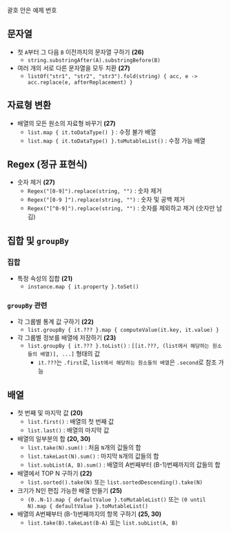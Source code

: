 괄호 안은 예제 번호

## 문자열
* 첫 ```A```부터 그 다음 ```B``` 이전까지의 문자열 구하기 **(26)**
  * ```string.substringAfter(A).substringBefore(B)```
* 여러 개의 서로 다른 문자열을 모두 치환 **(27)**
  * ```listOf("str1", "str2", "str3").fold(string) { acc, e -> acc.replace(e, afterReplacement) }```

## 자료형 변환
* 배열의 모든 원소의 자료형 바꾸기 **(27)**
  * ```list.map { it.toDataType() }``` : 수정 불가 배열
  * ```list.map { it.toDataType() }.toMutableList()``` : 수정 가능 배열

## Regex (정규 표현식)
* 숫자 제거 **(27)**
  * ```Regex("[0-9]").replace(string, "")``` : 숫자 제거
  * ```Regex("[0-9 ]").replace(string, "")``` : 숫자 및 공백 제거
  * ```Regex("[^0-9]").replace(string, "")``` : 숫자를 제외하고 제거 (숫자만 남김)

## 집합 및 ```groupBy```
### 집합
* 특정 속성의 집합 **(21)**
  * ```instance.map { it.property }.toSet()```

### ```groupBy``` 관련
* 각 그룹별 통계 값 구하기 **(22)**
  * ```list.groupBy { it.??? }.map { computeValue(it.key, it.value) }```
* 각 그룹별 정보를 배열에 저장하기 **(23)**
  * ```list.groupBy { it.??? }.toList()``` : ```[[it.???, (list에서 해당하는 원소들의 배열)], ...]``` 형태의 값
    * ```it.???```는 ```.first```로, ```list에서 해당하는 원소들의 배열```은 ```.second```로 참조 가능

## 배열
* 첫 번째 및 마지막 값 **(20)**
  * ```list.first()``` : 배열의 첫 번째 값
  * ```list.last()``` : 배열의 마지막 값
* 배열의 일부분의 합 **(20, 30)**
  * ```list.take(N).sum()``` : 처음 ```N```개의 값들의 합
  * ```list.takeLast(N).sum()``` : 마지막 ```N```개의 값들의 합
  * ```list.subList(A, B).sum()``` : 배열의 A번째부터 (B-1)번째까지의 값들의 합
* 배열에서 TOP N 구하기 **(22)**
  * ```list.sorted().take(N)``` 또는 ```list.sortedDescending().take(N)```
* 크기가 N인 편집 가능한 배열 만들기 **(25)**
  * ```(0..N-1).map { defaultValue }.toMutableList()``` 또는 ```(0 until N).map { defaultValue }.toMutableList()```
* 배열의 A번째부터 (B-1)번째까지의 항목 구하기 **(25, 30)**
  * ```list.take(B).takeLast(B-A)``` 또는 ```list.subList(A, B)```
